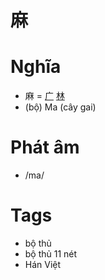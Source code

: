 # 麻

# Nghĩa
* 麻 = [广](广.md) [林](林.md)
* (bộ) Ma (cây gai)

# Phát âm
* /ma/

# Tags
* bộ thủ
*  bộ thủ 11 nét
*  Hán Việt

